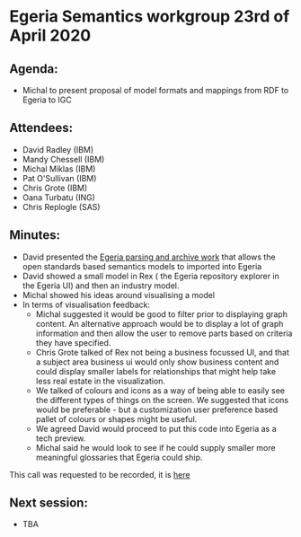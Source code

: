 # Egeria Semantics workgroup 23rd of April 2020

## Agenda:
* Michal to present proposal of model formats and mappings from RDF to Egeria to IGC  

## Attendees:
* David Radley (IBM)
* Mandy Chessell (IBM)
* Michal Miklas (IBM)
* Pat O'Sullivan (IBM)
* Chris Grote (IBM)
* Oana Turbatu (ING)
* Chris Replogle (SAS)

## Minutes:
* David presented the [Egeria parsing and archive work](../documents/Semantics%20call%2023rd%20of%20April.pptx) that allows the open standards based semantics models to imported into Egeria
* David showed a small model in Rex ( the Egeria repository explorer in the Egeria UI) and then an industry model.
* Michal showed his ideas around visualising a model
* In terms of visualisation feedback:
    * Michal suggested it would be good to filter prior to displaying graph content. An alternative approach would be 
    to display a lot of graph information and then allow the user to remove parts based on criteria they have specified.
    * Chris Grote talked of Rex not being a business focussed UI, and that a subject area business ui would only show business content 
    and could display smaller labels for relationships that might help take less real estate in the visualization.
    * We talked of colours and icons as a way of being able to easily see the different types of things on the screen. We
    suggested that icons would be preferable - but a customization user preference based pallet of colours or shapes might be useful.
    * We agreed David would proceed to put this code into Egeria as a tech preview.
    * Michal said he would look to see if he could supply smaller more meaningful glossaries that Egeria could ship.         

 This call was requested to be recorded, it is [here](../meeting-recordings/23rd%20April%202020%20meeting.mp4)
## Next session:
* TBA 